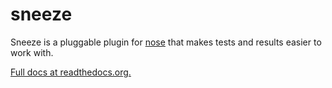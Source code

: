 sneeze
======

Sneeze is a pluggable plugin for [nose](https://nose.readthedocs.org) that makes tests and results easier to work with.

[Full docs at readthedocs.org.](http://sneeze.readthedocs.org/)
